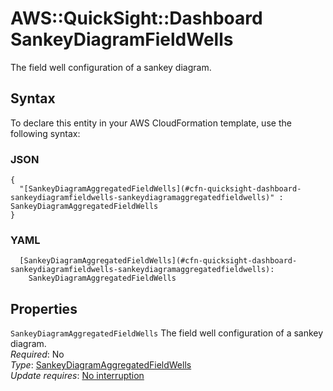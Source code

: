 # AWS::QuickSight::Dashboard SankeyDiagramFieldWells<a name="aws-properties-quicksight-dashboard-sankeydiagramfieldwells"></a>

The field well configuration of a sankey diagram\.

## Syntax<a name="aws-properties-quicksight-dashboard-sankeydiagramfieldwells-syntax"></a>

To declare this entity in your AWS CloudFormation template, use the following syntax:

### JSON<a name="aws-properties-quicksight-dashboard-sankeydiagramfieldwells-syntax.json"></a>

```
{
  "[SankeyDiagramAggregatedFieldWells](#cfn-quicksight-dashboard-sankeydiagramfieldwells-sankeydiagramaggregatedfieldwells)" : SankeyDiagramAggregatedFieldWells
}
```

### YAML<a name="aws-properties-quicksight-dashboard-sankeydiagramfieldwells-syntax.yaml"></a>

```
  [SankeyDiagramAggregatedFieldWells](#cfn-quicksight-dashboard-sankeydiagramfieldwells-sankeydiagramaggregatedfieldwells):
    SankeyDiagramAggregatedFieldWells
```

## Properties<a name="aws-properties-quicksight-dashboard-sankeydiagramfieldwells-properties"></a>

`SankeyDiagramAggregatedFieldWells` <a name="cfn-quicksight-dashboard-sankeydiagramfieldwells-sankeydiagramaggregatedfieldwells"></a>
The field well configuration of a sankey diagram\.  
_Required_: No  
_Type_: [SankeyDiagramAggregatedFieldWells](aws-properties-quicksight-dashboard-sankeydiagramaggregatedfieldwells.md)  
_Update requires_: [No interruption](https://docs.aws.amazon.com/AWSCloudFormation/latest/UserGuide/using-cfn-updating-stacks-update-behaviors.html#update-no-interrupt)
